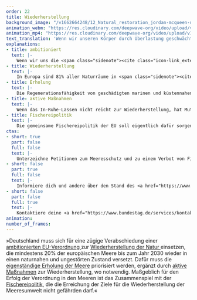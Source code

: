 ```yaml
---
order: 22
title: Wiederherstellung
background_image: "/v1662664248/12_Natural_restoration_jordan-mcqueen-unsplash_ecgdjf_xrihxn.jpg"
animation_webm: "https://res.cloudinary.com/deepwave-org/video/upload/v1722432465/mo22_hvce8p.webm"
animation_mp4: "https://res.cloudinary.com/deepwave-org/video/upload/v1721820678/mo22_oqatfw.mp4"
text_translation: 'Wenn wir unseren Körper durch Überlastung geschwächt haben, schicken wir ihn nicht noch zusätzlich auf einen Marathonlauf, sondern verordnen ihm Ruhe und bieten ihm Schutz, damit er sich erholen und selbst heilen kann.'
explanations:
- title: ambitioniert
  text: |-
    Wenn wir uns die <span class="sidenote"><cite class="icon-link_external"><a href="https://ourworldindata.org/sdgs/life-below-water" target="_blank" rel="noopener">Interaktive Visualisierung des Fortschritts für jedes der 17 nachhaltigen Entwicklungsziele bei Our World in Data</a></cite><span>Fortschritte</span></span> ansehen, die die Welt bisher in Richtung des <span class="expander"><span class="trigger">SDG14.2</span><span class="info"><a href="https://17ziele.de/ziele/14.html" target="_blank">Sustainable Development Goal 14</a>: Leben unter Wasser, Unterziel 2: Schutz und Wiederherstellung von Ökosystemen</span></span> gemacht hat, sehen wir nichts. Ein großer Durchbruch war in Reichweite: Im Februar 2024 hat das EU-Parlament für das Nature <span class="sidenote"><cite class="icon-link_external"><a href="https://www.nabu.de/natur-und-landschaft/naturschutz/europa/33254.html" target="_blank" rel="noopener">Das Renaturierungsgesetz erklärt vom NABU</a></cite><span>Restoration Law</span></span> zur Wiederherstellung geschädigter Ökosysteme gestimmt. Aber auf den letzten Metern, als es nur noch um die Zustimmung der Mitgliedstaaten ging – eigentlich eine bloße Formsache – hat ein bestimmtes, populistisch regiertes Land die knappe Mehrheit, die an sich schon ein Armutszeugnis für die EU ist, in eine knappe Minderheit <span class="sidenote"><cite class="icon-link_external"><a href="https://www.theguardian.com/world/2024/mar/25/eu-nature-restoration-laws-in-balance-as-member-states-withdraw-support" target="_blank" rel="noopener">"EU nature restoration laws face collapse as member states withdraw support" / The Guardian</a></cite><span>gekippt</span></span>. Wirksame Meeres-, Natur- und Klimaschutzpolitik, die dringendste Politik, die wir brauchen, steht auf so wackeligen Füßen wie lange nicht. Sie braucht die Unterstützung von jedem von uns.
- title: Wiederherstellung
  text: |-
    In Europa sind 81% aller Naturräume in <span class="sidenote"><cite class="icon-link_external"><a href="https://www.eea.europa.eu/en/topics/at-a-glance/nature/state-of-nature-in-europe-a-health-check/habitats-and-species-latest-status-and-trends" target="_blank" rel="noopener">"Habitats and Species: Latest status and trends" / European Environment Agency</a></cite><span>schlechtem Zustand</span></span>. Wir müssen aufhören, sie weiter zu zerstören, klar, das ist das, was man unter Naturschutz versteht, aber das reicht nicht: Um die Lebensräume dauerhaft zu erhalten, müssen die Schäden, die wir bereits angerichtet haben, repariert werden. Nicht provisorisch geflickt, sondern wirklich geheilt.
- title: Erholung
  text: |-
    Die Regenerationsfähigkeit von geschädigten marinen und küstennahen Ökosystemen ist oft <span class="sidenote"><cite class="icon-link_external"><a href="https://www.nationalgeographic.com/magazine/article/once-devastated-these-pacific-reefs-have-seen-an-amazing-rebirth-feature" target="_blank" rel="noopener">"Once devastated, these Pacific reefs have seen an amazing rebirth" / National Geographic</a></cite><span>beträchtlich</span></span> – wenn wir diese Lebensräume konsequent in Ruhe lassen. Die Idee, bestimmte Seegebiete gezielt vor menschlicher Nutzung zu schützen, um langfristig den Wert zu erhalten, die sie auch für uns Menschen haben, ist <span class="sidenote"><cite class="icon-link_external"><a href="https://reasonstobecheerful.world/rahui-marine-conservation-french-polynesia/" target="_blank" rel="noopener">"Rāhui and the Ancient Art of Marine Conservation" / Reasons to be Cheerful</a></cite><span>sehr viel weniger neu</span></span>, als wir allgemeinhin annehmen.
- title: aktive Maßnahmen
  text: |-
    Wenn das In-Ruhe-Lassen nicht reicht zur Wiederherstellung, hat Mutter Natur die besten Ideen: Sogenannte <span class="expander"><span class="trigger"><span class="sidenote"><cite class="icon-link_external"><a href="https://www.youtube.com/watch?v=4-unUVfAwsQ" target="_blank" rel="noopener">Animationsfilm "What are nature-based solutions to climate change?" von der Nature-based Solutions Initiative</a></cite><span>naturbasierte</span></span> Lösungen</span><span class="info">als da wären im und am Meer: Bewahren und Wiederaufforsten von Mangrovenwäldern und Seegraswiesen, Neuansiedlung und Pflege von Korallenriffen</span></span>, arbeiten mit der <span class="sidenote"><cite class="icon-link_external"><a href="https://casestudies.naturebasedsolutionsinitiative.org/case-search" target="_blank" rel="noopener">Best-Practice-Weltkarte naturbasierte Lösungen / Nature-based Solutions Initiative der Oxford University</a></cite><span>Natur auf Augenhöhe</span></span> <span class="expander"><span class="trigger">zusammen.</span><span class="info">als da wären im und am Meer: Bewahren und Wiederaufforsten von Mangrovenwäldern und Seegraswiesen, Neuansiedlung und Pflege von Korallenriffen</span></span> Nicht nur unterstützen sie die Heilung geschädigter Ökosysteme, sondern sie vermehren die Artenvielfalt, helfen, die katastrophalen Folgen der Erderhitzung abzumildern, schöpfen wirtschaftlichen, kulturellen und gesundheitlichen Wert und binden – <span class="sidenote"><cite class="icon-link_external"><a href="https://www.thebluecarboninitiative.org/about-blue-carbon" target="_blank" rel="noopener">"What is Blue Carbon" / Blue Carbon Initiative</a></cite><span>gerade</span></span> auf See und an Küsten – <span class="sidenote"><cite class="icon-link_external"><a href="https://www.carbonbrief.org/qa-can-nature-based-solutions-help-address-climate-change/#co2saved+" target="_blank" rel="noopener">Q&A zu naturbasierten Lösungen bei Carbon Brief</a></cite><span>immense Mengen</span></span> an CO2. Dabei sind sie effizienter, kostengünstiger und freier von Kollateralschäden, als viele der technologischen Wundermaschinen (Carbon Capture and Storage! Geo-Engineering!), die für die Rettung der Welt diskutiert werden.
- title: Fischereipolitik
  text: |-
    Die gemeinsame Fischereipolitik der EU soll eigentlich dafür sorgen, dass unsere Meere nicht <span class="sidenote"><cite class="icon-link_external"><a href="https://www.google.com/url?q=https://www.deepwave.org/kein-fisch-meer-deutsche-umwelthilfe-our-fish-und-deepwave-fordern-ein-ende-der-ueberfischung-zum-welttag-der-meere/&sa=D&source=docs&ust=1708477581753908&usg=AOvVaw170zPGu56511cHcQwrbRb3" target="_blank" rel="noopener">Kein Fisch Meer: Deutsche Umwelthilfe, Our Fish und DEEPWAVE fordern ein Ende der Überfischung zum Welttag der Meere</a></cite><span>leer</span></span> gefischt werden. Dafür bekommt sie Empfehlungen aus der <span class="expander"><span class="trigger">Wissenschaft.</span><span class="info">z.B. den MSY (Maximum sustainable yield), den maximalen “Ertrag”, den man alljährlich und auf lange Sicht einer Fischpopulation wegfischen kann, ohne sie auszurotten.</span></span> Allerdings … Aufgabe 1: Wenn 100 Quokkas auf einer Insel leben und ein Paar erwachsener, also mind. 2 Jahre alter Quokkas jedes Jahr 4 Quokkababys zeugt, wie viele Quokkas darf man dann maximal jagen, ohne sie auszulöschen? Ein Tipp, die Antwortet lautet nicht: a) alle b) mehr als die Wissenschaft empfiehlt.
ctas:
- short: true
  part: false
  full: false
  text: |-
    Unterzeichne Petitionen zum Meeresschutz und zu einem Verbot von Fischfang in Meeresschutzgebieten, zum Beispiel <a href="https://www.peta.de/kampagnen/meeresschutzgebiete/" target="_blank">diese hier.</a>
- short: false
  part: true
  full: false
  text: |-
    Informiere dich und andere über den Stand des <a href="https://www.nabu.de/news/2024/06/35063.html" target="_blank">Renaturierungsgesetztes der EU</a>
- short: false
  part: false
  full: true
  text: |-
    Kontaktiere deine <a href="https://www.bundestag.de/services/kontakt" target="_blank">Abgeordneten</a> und informiere sie über die Sorgen und Wünsche der Wähler:innen.
animation:
number_of_frames:
---
```

»Deutschland muss sich für eine zügige Verabschiedung einer [ambitionierten EU-Verordnung ](# "ambitioniert")zur [Wiederherstellung der Natur ](# "Wiederherstellung")einsetzen, die mindestens 20% der europäischen Meere bis zum Jahr 2030 wieder in einen naturnahen und ungestörten Zustand versetzt. Dafür muss die [eigenständige Erholung der Meere](# "Erholung") priorisiert werden, ergänzt durch [aktive Maßnahmen](# "aktive Maßnahmen") zur Wiederherstellung, wo notwendig. Maßgeblich für den Erfolg der Verordnung in den Meeren ist das Zusammenspiel mit der [Fischereipolitik](# "Fischereipolitik"), die die Erreichung der Ziele für die Wiederherstellung der Meeresumwelt nicht gefährden darf.«